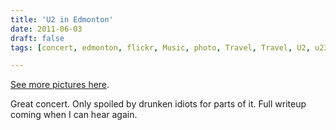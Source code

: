 ```yaml
---
title: 'U2 in Edmonton'
date: 2011-06-03
draft: false
tags: [concert, edmonton, flickr, Music, photo, Travel, Travel, U2, u2360edm]

---
```


[See more pictures here](http://www.flickr.com/photos/lemon/sets/72157626744915579/).  
  
Great concert. Only spoiled by drunken idiots for parts of it. Full writeup coming when I can hear again.